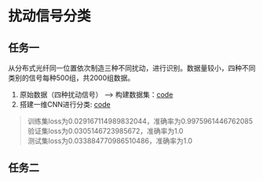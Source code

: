 # 扰动信号分类

## 任务一
从分布式光纤同一位置依次制造三种不同扰动，进行识别。数据量较小，四种不同类别的信号每种500组，共2000组数据。
1. 原始数据（四种扰动信号） --> 构建数据集：[code](https://github.com/lllssf/NN-implemantation/blob/master/wave_classify/STEP1/wave_dataset.ipynb)
2. 搭建一维CNN进行分类: [code](https://github.com/lllssf/NN-implemantation/blob/master/wave_classify/STEP1/wave_classify.ipynb)
  > 训练集loss为0.029167114989832044，准确率为0.9975961446762085\
    验证集loss为0.0305146723985672，准确率为1.0\
    测试集loss为0.033884770986510486，准确率为1.0

## 任务二

